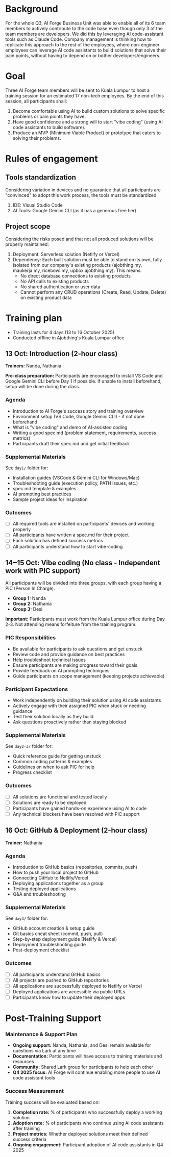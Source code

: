 # Background
For the whole Q3, AI Forge Business Unit was able to enable all of its 6 team members to actively contribute to the code base even though only 3 of the team members are developers. We did this by leveraging AI code-assistant tools such as Claude Code. Company management is thinking how to replicate this approach to the rest of the employees, where non-engineer employees can leverage AI code assistants to build solutions that solve their pain points, without having to depend on or bother developers/engineers.

# Goal
Three AI Forge team members will be sent to Kuala Lumpur to host a training session for an estimated 17 non-tech employees. By the end of this session, all participants shall:
1. Become comfortable using AI to build custom solutions to solve specific problems or pain points they have.
2. Have good confidence and a strong will to start "vibe coding" (using AI code assistants to build software).
3. Produce an MVP (Minimum Viable Product) or prototype that caters to solving their problems.

# Rules of engagement

## Tools standardization
Considering variation in devices and no guarantee that all participants are "convinced" to adopt this work process, the tools must be standardized:
1. IDE: Visual Studio Code
2. AI Tools: Google Gemini CLI (as it has a generous free tier)

## Project scope
Considering the risks posed and that not all produced solutions will be properly maintained:
1. Deployment: Serverless solution (Netlify or Vercel)
2. Dependency: Each built solution must be able to stand on its own, fully isolated from our company's existing products (ajobthing.my, maukerja.my, ricebowl.my, upbox.ajobthing.my). This means:
   - No direct database connections to existing products
   - No API calls to existing products
   - No shared authentication or user data
   - Cannot perform any CRUD operations (Create, Read, Update, Delete) on existing product data

# Training plan
- Training lasts for 4 days (13 to 16 October 2025)
- Conducted offline in Ajobthing's Kuala Lumpur office

## 13 Oct: Introduction (2-hour class)
**Trainers:** Nanda, Nathania

**Pre-class preparation:** Participants are encouraged to install VS Code and Google Gemini CLI before Day 1 if possible. If unable to install beforehand, setup will be done during the class.

### Agenda
- Introduction to AI Forge's success story and training overview
- Environment setup (VS Code, Google Gemini CLI) - if not done beforehand
- What is "vibe coding" and demo of AI-assisted coding
- Writing a good spec.md (problem statement, requirements, success metrics)
- Participants draft their spec.md and get initial feedback

### Supplemental Materials
See `day1/` folder for:
- Installation guides (VSCode & Gemini CLI for Windows/Mac)
- Troubleshooting guide (execution policy, PATH issues, etc.)
- spec.md template & examples
- AI prompting best practices
- Sample project ideas for inspiration

### Outcomes
- [ ] All required tools are installed on participants' devices and working properly
- [ ] All participants have written a spec.md for their project
- [ ] Each solution has defined success metrics
- [ ] All participants understand how to start vibe-coding

## 14‒15 Oct: Vibe coding (No class - Independent work with PIC support)
All participants will be divided into three groups, with each group having a PIC (Person In Charge).
- **Group 1:** Nanda
- **Group 2:** Nathania
- **Group 3:** Desi

**Important:** Participants must work from the Kuala Lumpur office during Day 2-3. Not attending means forfeiture from the training program.

### PIC Responsibilities
- Be available for participants to ask questions and get unstuck
- Review code and provide guidance on best practices
- Help troubleshoot technical issues
- Ensure participants are making progress toward their goals
- Provide feedback on AI prompting techniques
- Guide participants on scope management (keeping projects achievable)

### Participant Expectations
- Work independently on building their solution using AI code assistants
- Actively engage with their assigned PIC when stuck or needing guidance
- Test their solution locally as they build
- Ask questions proactively rather than staying blocked

### Supplemental Materials
See `day2-3/` folder for:
- Quick reference guide for getting unstuck
- Common coding patterns & examples
- Guidelines on when to ask PIC for help
- Progress checklist

### Outcomes
- [ ] All solutions are functional and tested locally
- [ ] Solutions are ready to be deployed
- [ ] Participants have gained hands-on experience using AI to code
- [ ] Any technical blockers have been resolved with PIC support

## 16 Oct: GitHub & Deployment (2-hour class)
**Trainer:** Nathania

### Agenda
- Introduction to GitHub basics (repositories, commits, push)
- How to push your local project to GitHub
- Connecting GitHub to Netlify/Vercel
- Deploying applications together as a group
- Testing deployed applications
- Q&A and troubleshooting

### Supplemental Materials
See `day4/` folder for:
- GitHub account creation & setup guide
- Git basics cheat sheet (commit, push, pull)
- Step-by-step deployment guide (Netlify & Vercel)
- Deployment troubleshooting guide
- Post-deployment checklist

### Outcomes
- [ ] All participants understand GitHub basics
- [ ] All projects are pushed to GitHub repositories
- [ ] All applications are successfully deployed to Netlify or Vercel
- [ ] Deployed applications are accessible via public URLs
- [ ] Participants know how to update their deployed apps

# Post-Training Support

### Maintenance & Support Plan
- **Ongoing support:** Nanda, Nathania, and Desi remain available for questions via Lark at any time
- **Documentation:** Participants will have access to training materials and resources
- **Community:** Shared Lark group for participants to help each other
- **Q4 2025 focus:** AI Forge will continue enabling more people to use AI code assistant tools

### Success Measurement
Training success will be evaluated based on:
1. **Completion rate:** % of participants who successfully deploy a working solution
2. **Adoption rate:** % of participants who continue using AI code assistants after training
3. **Project metrics:** Whether deployed solutions meet their defined success criteria
4. **Ongoing engagement:** Participant adoption of AI code assistants in Q4 2025
